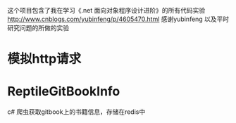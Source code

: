 这个项目包含了我在学习《.net 面向对象程序设计进阶》的所有代码实验
http://www.cnblogs.com/yubinfeng/p/4605470.html   感谢yubinfeng
以及平时研究问题的所做的实验
# 模拟http请求
# ReptileGitBookInfo
c# 爬虫获取gitbook上的书籍信息，存储在redis中

